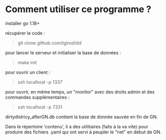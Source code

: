 # Comment utiliser ce programme ?

installer go 1.18+

récupérer le code :

> git clone github.com/tgirod/dd

pour lancer le serveur et initialiser la base de données :

> make init

pour ouvrir un client :

> ssh localhost -p 1337

pour ouvrir, en même temps, un "monitor" avec des droits admin et des commandes supplémentaires :
> ssh localhost -p 7331

dirtydistricy_afterGN.db contient la base de donnée sauvée en fin de GN.

Dans le répertoire 'contenu', il a des utilitaires (faits à la va vite) pour produire des fichiers .yaml qui ont servi à peupler le "net" en début de GN.

